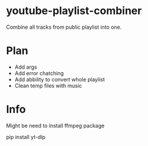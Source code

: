 # youtube-playlist-combiner
Combine all tracks from public playlist into one. 

# Plan
- Add args
- Add error chatching
- Add abbility to convert whole playlist
- Clean temp files with music


# Info
Might be need to install ffmpeg package

pip install yt-dlp

